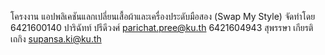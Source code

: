 โครงงาน แอปพลิเคชันแลกเปลี่ยนเสื้อผ้าและเครื่องประดับมือสอง (Swap My Style)
จัดทำโดย
6421600140 ปาริฉัทท์ ปรีดีวงศ์ parichat.pree@ku.th
6421604943 สุพรรษา เกียรติเถกิง supansa.ki@ku.th
